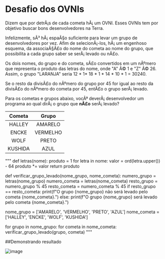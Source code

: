 Desafio dos OVNIs
=================

Dizem que por detrÃ¡s de cada cometa hÃ¡ um OVNI. Esses OVNIs tem por objetivo buscar bons desenvolvedores na Terra.

Infelizmente, sÃ³ hÃ¡ espaÃ§o suficiente para levar um grupo de desenvolvedores por vez. Afim de selecionÃ¡-los, hÃ¡ um engenhoso esquema, da associaÃ§Ã£o do nome do cometa ao nome do grupo, que possibilita a cada grupo saber se serÃ¡ levado ou nÃ£o.

Os dois nomes, do grupo e do cometa, sÃ£o convertidos em um nÃºmero que representa o produto das letras do nome, onde "A" Ã© 1 e "Z" Ã© 26. Assim, o grupo "LARANJA" seria 12 * 1* 18 * 1 * 14 * 10 * 1 = 30240. 

Se o resto da divisÃ£o do nÃºmero do grupo por 45 for igual ao resto da divisÃ£o do nÃºmero do cometa por 45, entÃ£o o grupo serÃ¡ levado.

Para os cometas e grupos abaixo, vocÃª deverÃ¡ desenvolvedor um programa ao qual dirÃ¡ o grupo que **nÃ£o** serÃ¡ levado?

| Cometa   | Grupo    |
|:--------:|:--------:|
| HALLEY	 | AMARELO  |
| ENCKE	   | VERMELHO |
| WOLF     | PRETO   |
| KUSHIDA	 | AZUL     |



"""
def letras(nome):
    produto = 1
    for letra in nome:
        valor = ord(letra.upper()) - 64
        produto *= valor
    return produto

def verificar_grupo_levado(nome_grupo, nome_cometa):
    numero_grupo = letras(nome_grupo)
    numero_cometa = letras(nome_cometa)
    resto_grupo = numero_grupo % 45
    resto_cometa = numero_cometa % 45
    if resto_grupo == resto_cometa:
        print(f"O grupo {nome_grupo} não será levado pelo cometa {nome_cometa}.")
    else:
        print(f"O grupo {nome_grupo} será levado pelo cometa {nome_cometa}.")

nome_grupo = ['AMARELO', 'VERMELHO', 'PRETO', 'AZUL']
nome_cometa = ['HALLEY', 'ENCKE', 'WOLF', 'KUSHIDA']

for grupo in nome_grupo:
    for cometa in nome_cometa:
        verificar_grupo_levado(grupo, cometa)
"""

##Demonstrando resultado


![image](https://user-images.githubusercontent.com/116848225/218853571-60543fe9-cd1c-4384-b8ad-c69ae569080b.png)
